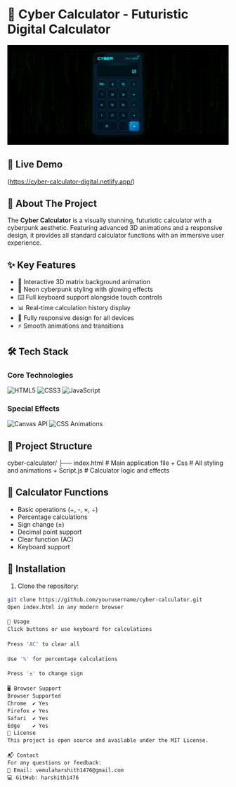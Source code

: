 # 🔢 Cyber Calculator - Futuristic Digital Calculator

![Calculator Preview](cyber-calculator-digital.png) 

## 🚀 Live Demo
(https://cyber-calculator-digital.netlify.app/)<!-- Add your live demo link here -->

## 🎯 About The Project
The **Cyber Calculator** is a visually stunning, futuristic calculator with a cyberpunk aesthetic. Featuring advanced 3D animations and a responsive design, it provides all standard calculator functions with an immersive user experience.

## ✨ Key Features
- 🌌 Interactive 3D matrix background animation
- 💙 Neon cyberpunk styling with glowing effects
- ⌨️ Full keyboard support alongside touch controls
- 📊 Real-time calculation history display
- 📱 Fully responsive design for all devices
- ⚡ Smooth animations and transitions

## 🛠 Tech Stack
### Core Technologies
![HTML5](https://img.shields.io/badge/HTML5-E34F26?style=for-the-badge&logo=html5&logoColor=white)
![CSS3](https://img.shields.io/badge/CSS3-1572B6?style=for-the-badge&logo=css3&logoColor=white)
![JavaScript](https://img.shields.io/badge/JavaScript-F7DF1E?style=for-the-badge&logo=javascript&logoColor=black)

### Special Effects
![Canvas API](https://img.shields.io/badge/Canvas_API-000000?style=for-the-badge&logo=html5&logoColor=white)
![CSS Animations](https://img.shields.io/badge/CSS_Animations-1572B6?style=for-the-badge&logo=css3&logoColor=white)

## 📂 Project Structure
cyber-calculator/
├── index.html # Main application file + Css # All styling and animations + Script.js  # Calculator logic and effects
## 🧮 Calculator Functions
- Basic operations (+, -, ×, ÷)
- Percentage calculations
- Sign change (±)
- Decimal point support
- Clear function (AC)
- Keyboard support

## 🔧 Installation
1. Clone the repository:
```bash
git clone https://github.com/yourusername/cyber-calculator.git
Open index.html in any modern browser

🌟 Usage
Click buttons or use keyboard for calculations

Press 'AC' to clear all

Use '%' for percentage calculations

Press '±' to change sign

🖥️ Browser Support
Browser	Supported
Chrome	✔ Yes
Firefox	✔ Yes
Safari	✔ Yes
Edge	✔ Yes
📜 License
This project is open source and available under the MIT License.

📬 Contact
For any questions or feedback:
📧 Email: vemulaharshith1476@gmail.com
💻 GitHub: harshith1476
